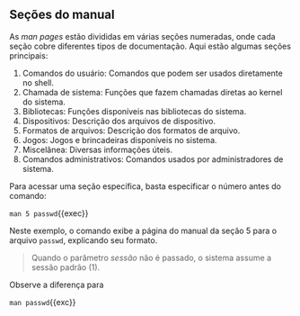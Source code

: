 ## Seções do manual
As _man pages_ estão divididas em várias seções numeradas, onde cada seção cobre diferentes tipos de documentação. Aqui estão algumas seções principais:

1. Comandos do usuário: Comandos que podem ser usados diretamente no shell.
2. Chamada de sistema: Funções que fazem chamadas diretas ao kernel do sistema.
3. Bibliotecas: Funções disponíveis nas bibliotecas do sistema.
4. Dispositivos: Descrição dos arquivos de dispositivo.
5. Formatos de arquivos: Descrição dos formatos de arquivo.
6. Jogos: Jogos e brincadeiras disponíveis no sistema.
7. Miscelânea: Diversas informações úteis.
8. Comandos administrativos: Comandos usados por administradores de sistema.

Para acessar uma seção específica, basta especificar o número antes do comando:

`man 5 passwd`{{exec}}

Neste exemplo, o comando exibe a página do manual da seção 5 para o arquivo `passwd`, explicando seu formato.

>Quando o parâmetro _sessão_ não é passado, o sistema assume a sessão padrão (1).

Observe a diferença para

`man passwd`{{exc}}